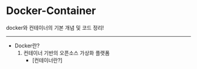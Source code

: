 # Docker-Container
docker와 컨테이너의 기본 개념 및 코드 정리!
<hr/>

- Docker란?
  1) 컨테이너 기반의 오픈소스 가상화 플랫폼
      - [컨테이너란?]
  
